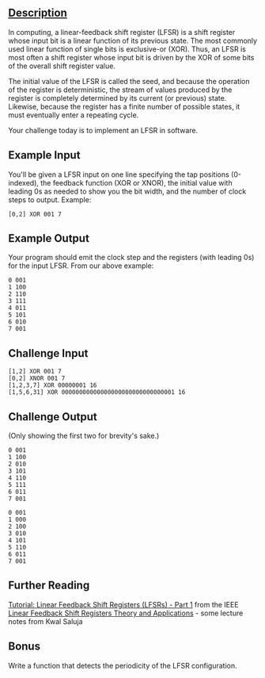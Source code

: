 ## [Description](https://www.reddit.com/r/dailyprogrammer/comments/7r17qr/20180117_challenge_347_intermediate_linear/)

In computing, a linear-feedback shift register (LFSR) is a shift register whose input bit is a linear function of its previous state. The most commonly used linear function of single bits is exclusive-or (XOR). Thus, an LFSR is most often a shift register whose input bit is driven by the XOR of some bits of the overall shift register value.

The initial value of the LFSR is called the seed, and because the operation of the register is deterministic, the stream of values produced by the register is completely determined by its current (or previous) state. Likewise, because the register has a finite number of possible states, it must eventually enter a repeating cycle.

Your challenge today is to implement an LFSR in software.

## Example Input

You'll be given a LFSR input on one line specifying the tap positions (0-indexed), the feedback function (XOR or XNOR), the initial value with leading 0s as needed to show you the bit width, and the number of clock steps to output. Example:

`[0,2] XOR 001 7`

## Example Output

Your program should emit the clock step and the registers (with leading 0s) for the input LFSR. From our above example:

```
0 001
1 100
2 110 
3 111
4 011
5 101
6 010
7 001
```

## Challenge Input

```
[1,2] XOR 001 7
[0,2] XNOR 001 7
[1,2,3,7] XOR 00000001 16
[1,5,6,31] XOR 00000000000000000000000000000001 16
```

## Challenge Output

(Only showing the first two for brevity's sake.)

```
0 001
1 100 
2 010
3 101
4 110
5 111
6 011
7 001
```

```
0 001
1 000
2 100
3 010
4 101
5 110
6 011
7 001 
```

## Further Reading

[Tutorial: Linear Feedback Shift Registers (LFSRs) - Part 1](https://www.eetimes.com/document.asp?doc_id=1274550) from the IEEE
[Linear Feedback Shift Registers Theory and Applications](http://homepages.cae.wisc.edu/~ece553/handouts/LFSR-notes.PDF) - some lecture notes from Kwal Saluja

## Bonus

Write a function that detects the periodicity of the LFSR configuration.